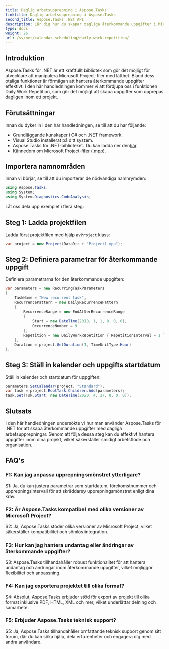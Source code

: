 ```yaml
---
title: Daglig arbetsupprepning i Aspose.Tasks
linktitle: Daglig arbetsupprepning i Aspose.Tasks
second_title: Aspose.Tasks .NET API
description: Lär dig hur du skapar dagliga återkommande uppgifter i Microsoft Project-filer med Aspose.Tasks för .NET. Öka produktiviteten och organisationen utan ansträngning.
type: docs
weight: 26
url: /sv/net/calendar-scheduling/daily-work-repetition/
---
```

## Introduktion

Aspose.Tasks för .NET är ett kraftfullt bibliotek som gör det möjligt för utvecklare att manipulera Microsoft Project-filer med lätthet. Bland dess otaliga funktioner är förmågan att hantera återkommande uppgifter effektivt. I den här handledningen kommer vi att fördjupa oss i funktionen Daily Work Repetition, som gör det möjligt att skapa uppgifter som upprepas dagligen inom ett projekt.

## Förutsättningar

Innan du dyker in i den här handledningen, se till att du har följande:

- Grundläggande kunskaper i C# och .NET framework.
- Visual Studio installerat på ditt system.
-  Aspose.Tasks för .NET-biblioteket. Du kan ladda ner den[här](https://releases.aspose.com/tasks/net/).
- Kännedom om Microsoft Project-filer (.mpp).

## Importera namnområden

Innan vi börjar, se till att du importerar de nödvändiga namnrymden:

```csharp
using Aspose.Tasks;
using System;
using System.Diagnostics.CodeAnalysis;


```

Låt oss dela upp exemplet i flera steg:

## Steg 1: Ladda projektfilen

 Ladda först projektfilen med hjälp av`Project` klass:

```csharp
var project = new Project(DataDir + "Project1.mpp");
```

## Steg 2: Definiera parametrar för återkommande uppgift

Definiera parametrarna för den återkommande uppgiften:

```csharp
var parameters = new RecurringTaskParameters
{
    TaskName = "New recurrent task",
    RecurrencePattern = new DailyRecurrencePattern
    {
        RecurrenceRange = new EndAfterRecurrenceRange
        {
            Start = new DateTime(2018, 1, 1, 8, 0, 0),
            OccurrenceNumber = 9
        },
        Repetition = new DailyWorkRepetition { RepetitionInterval = 1 }
    },
    Duration = project.GetDuration(1, TimeUnitType.Hour)
};
```

## Steg 3: Ställ in kalender och uppgifts startdatum

Ställ in kalender och startdatum för uppgiften:

```csharp
parameters.SetCalendar(project, "Standard");
var task = project.RootTask.Children.Add(parameters);
task.Set(Tsk.Start, new DateTime(2020, 4, 27, 8, 0, 0));
```

## Slutsats

I den här handledningen undersökte vi hur man använder Aspose.Tasks för .NET för att skapa återkommande uppgifter med dagliga arbetsupprepningar. Genom att följa dessa steg kan du effektivt hantera uppgifter inom dina projekt, vilket säkerställer smidigt arbetsflöde och organisation.

## FAQ's

### F1: Kan jag anpassa upprepningsmönstret ytterligare?

S1: Ja, du kan justera parametrar som startdatum, förekomstnummer och upprepningsintervall för att skräddarsy upprepningsmönstret enligt dina krav.

### F2: Är Aspose.Tasks kompatibel med olika versioner av Microsoft Project?

S2: Ja, Aspose.Tasks stöder olika versioner av Microsoft Project, vilket säkerställer kompatibilitet och sömlös integration.

### F3: Hur kan jag hantera undantag eller ändringar av återkommande uppgifter?

S3: Aspose.Tasks tillhandahåller robust funktionalitet för att hantera undantag och ändringar inom återkommande uppgifter, vilket möjliggör flexibilitet och anpassning.

### F4: Kan jag exportera projektet till olika format?

S4: Absolut, Aspose.Tasks erbjuder stöd för export av projekt till olika format inklusive PDF, HTML, XML och mer, vilket underlättar delning och samarbete.

### F5: Erbjuder Aspose.Tasks teknisk support?

S5: Ja, Aspose.Tasks tillhandahåller omfattande teknisk support genom sitt forum, där du kan söka hjälp, dela erfarenheter och engagera dig med andra användare.